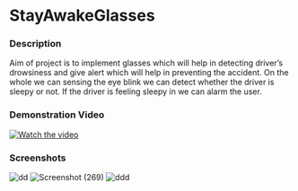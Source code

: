 # StayAwakeGlasses

### Description
Aim of project is to implement glasses which will  help in detecting driver’s drowsiness and give alert which will help in  preventing the accident.
On the whole we can sensing the eye blink we can detect whether the driver is sleepy or not.
If the driver is feeling sleepy in we can alarm the user.


### Demonstration Video
[![Watch the video](https://user-images.githubusercontent.com/46355027/91936767-21c36500-ed0e-11ea-8520-85449ffe9976.jpg)](https://drive.google.com/file/d/1mJalcEuwx2ei6lEs1D9CLDu8T275ELah/view?usp=sharing)
### Screenshots

![dd](https://user-images.githubusercontent.com/46355027/91937510-b5e1fc00-ed0f-11ea-8085-e9b5d7b216ee.jpeg)
![Screenshot (269)](https://user-images.githubusercontent.com/46355027/91936569-c1342800-ed0d-11ea-82b6-1d5ddb045a0e.png)
![ddd](https://user-images.githubusercontent.com/46355027/91937264-2f2d1f00-ed0f-11ea-9499-22a562e0c937.png)
